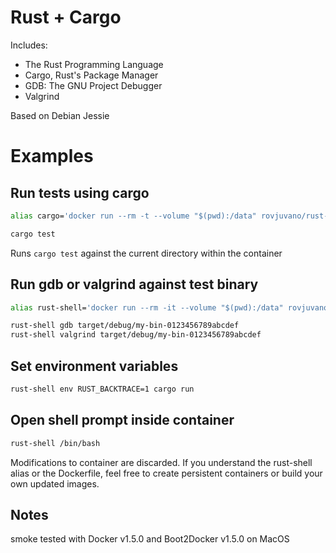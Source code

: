 # Rust + Cargo

Includes:
- The Rust Programming Language
- Cargo, Rust's Package Manager
- GDB: The GNU Project Debugger
- Valgrind

Based on Debian Jessie

# Examples

## Run tests using cargo
```sh
alias cargo='docker run --rm -t --volume "$(pwd):/data" rovjuvano/rust-lang:1.0.0 cargo'
```

```sh
cargo test
```

Runs `cargo test` against the current directory within the container

## Run gdb or valgrind against test binary
```sh
alias rust-shell='docker run --rm -it --volume "$(pwd):/data" rovjuvano/rust-lang:1.0.0'
```

```sh
rust-shell gdb target/debug/my-bin-0123456789abcdef
rust-shell valgrind target/debug/my-bin-0123456789abcdef
```

## Set environment variables

```sh
rust-shell env RUST_BACKTRACE=1 cargo run
```

## Open shell prompt inside container
```sh
rust-shell /bin/bash
```

Modifications to container are discarded. If you understand the rust-shell alias or the Dockerfile, feel free to create persistent containers or build your own updated images.

## Notes
smoke tested with Docker v1.5.0 and Boot2Docker v1.5.0 on MacOS
